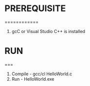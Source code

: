# PREREQUISITE 
  ============
1. gcC or Visual Studio C++ is installed

# RUN
  ===
1. Compile - gcc/cl HelloWorld.c
2. Run - HelloWorld.exe


